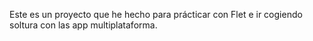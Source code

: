 Este es un proyecto que he hecho para prácticar con Flet e ir cogiendo soltura con las app multiplataforma.
